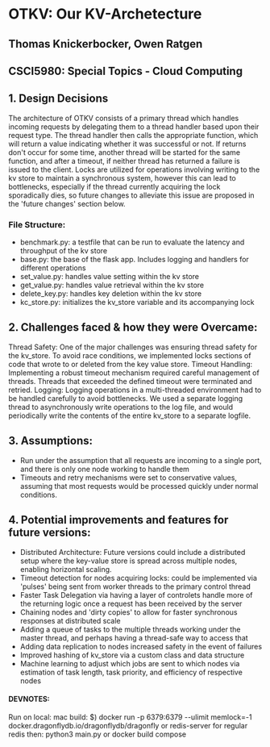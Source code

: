 # OTKV: Our KV-Archetecture
## Thomas Knickerbocker, Owen Ratgen 
## CSCI5980: Special Topics - Cloud Computing

## 1. Design Decisions
The architecture of OTKV consists of a primary thread which handles incoming requests by delegating them to a thread handler based upon their request type. The thread handler then calls the appropriate function, which will return a value indicating whether it was successful or not. If returns don't occur for some time, another thread will be started for the same function, and after a timeout, if neither thread has returned a failure is issued to the client.
Locks are utilized for operations involving writing to the kv store to maintain a synchronous system, however this can lead to bottlenecks, especially if the thread currently acquiring the lock sporadically dies, so future changes to alleviate this issue are proposed in the 'future changes' section below.

### File Structure:
- benchmark.py: a testfile that can be run to evaluate the latency and throughput of the kv store
-  base.py: the base of the flask app. Includes logging and handlers for different operations
- set_value.py: handles value setting within the kv store
- get_value.py: handles value retrieval within the kv store
- delete_key.py: handles key deletion within the kv store
- kc_store.py: initializes the kv_store variable and its accompanying lock


## 2. Challenges faced & how they were Overcame:
Thread Safety: One of the major challenges was ensuring thread safety for the kv_store. To avoid race conditions, we implemented locks sections of code that wrote to or deleted from the key value store.
Timeout Handling: Implementing a robust timeout mechanism required careful management of threads. Threads that exceeded the defined timeout were terminated and retried.
Logging: Logging operations in a multi-threaded environment had to be handled carefully to avoid bottlenecks. We used a separate logging thread to asynchronously write operations to the log file, and would periodically write the contents of the entire kv_store to a separate logfile.

## 3. Assumptions:
- Run under the assumption that all requests are incoming to a single port, and there is only one node working to handle them 
- Timeouts and retry mechanisms were set to conservative values, assuming that most requests would be processed quickly under normal conditions.

## 4. Potential improvements and features for future versions:
- Distributed Architecture: Future versions could include a distributed setup where the key-value store is spread across multiple nodes, enabling horizontal scaling.
- Timeout detection for nodes acquiring locks: could be implemented via 'pulses' being sent from worker threads to the primary control thread
- Faster Task Delegation via having a layer of controlets handle more of the returning logic once a request has been received by the server 
- Chaining nodes and 'dirty copies' to  allow for faster synchronous responses at distributed scale
- Adding a queue of tasks to the multiple threads working under the master thread, and perhaps having a thread-safe way to access that
- Adding data replication to nodes increased safety in the event of failures
- Improved hashing of kv_store via a custom class and data structure
- Machine learning to adjust which jobs are sent to which nodes via estimation of task length, task priority, and efficiency of respective nodes




#### DEVNOTES:
Run on local:
mac build: $) docker run -p 6379:6379 --ulimit memlock=-1 docker.dragonflydb.io/dragonflydb/dragonfly
or redis-server for regular redis
then:
python3 main.py
or 
docker build compose
